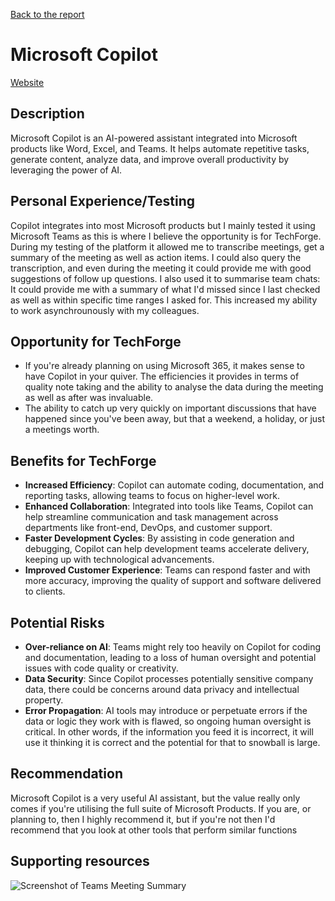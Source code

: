 [Back to the report](../report.md)

# Microsoft Copilot

[Website](https://www.microsoft.com/en/microsoft-copilot)

## Description

Microsoft Copilot is an AI-powered assistant integrated into Microsoft products like Word, Excel, and Teams. It helps automate repetitive tasks, generate content, analyze data, and improve overall productivity by leveraging the power of AI.

## Personal Experience/Testing

Copilot integrates into most Microsoft products but I mainly tested it using Microsoft Teams as this is where I believe the opportunity is for TechForge. During my testing of the platform it allowed me to transcribe meetings, get a summary of the meeting as well as action items. I could also query the transcription, and even during the meeting it could provide me with good suggestions of follow up questions. I also used it to summarise team chats: It could provide me with a summary of what I'd missed since I last checked as well as within specific time ranges I asked for. This increased my ability to work asynchrounously with my colleagues.

## Opportunity for TechForge

- If you're already planning on using Microsoft 365, it makes sense to have Copilot in your quiver. The efficiencies it provides in terms of quality note taking and the ability to analyse the data during the meeting as well as after was invaluable.
- The ability to catch up very quickly on important discussions that have happened since you've been away, but that a weekend, a holiday, or just a meetings worth.

## Benefits for TechForge

- **Increased Efficiency**: Copilot can automate coding, documentation, and reporting tasks, allowing teams to focus on higher-level work.
- **Enhanced Collaboration**: Integrated into tools like Teams, Copilot can help streamline communication and task management across departments like front-end, DevOps, and customer support.
- **Faster Development Cycles**: By assisting in code generation and debugging, Copilot can help development teams accelerate delivery, keeping up with technological advancements.
- **Improved Customer Experience**: Teams can respond faster and with more accuracy, improving the quality of support and software delivered to clients.

## Potential Risks

- **Over-reliance on AI**: Teams might rely too heavily on Copilot for coding and documentation, leading to a loss of human oversight and potential issues with code quality or creativity.
- **Data Security**: Since Copilot processes potentially sensitive company data, there could be concerns around data privacy and intellectual property.
- **Error Propagation**: AI tools may introduce or perpetuate errors if the data or logic they work with is flawed, so ongoing human oversight is critical. In other words, if the information you feed it is incorrect, it will use it thinking it is correct and the potential for that to snowball is large.

## Recommendation

Microsoft Copilot is a very useful AI assistant, but the value really only comes if you're utilising the full suite of Microsoft Products. If you are, or planning to, then I highly recommend it, but if you're not then I'd recommend that you look at other tools that perform similar functions

## Supporting resources

![Screenshot of Teams Meeting Summary](https://nationalcentreforai.jiscinvolve.org/wp/files/2024/06/meeting-notes.png)
